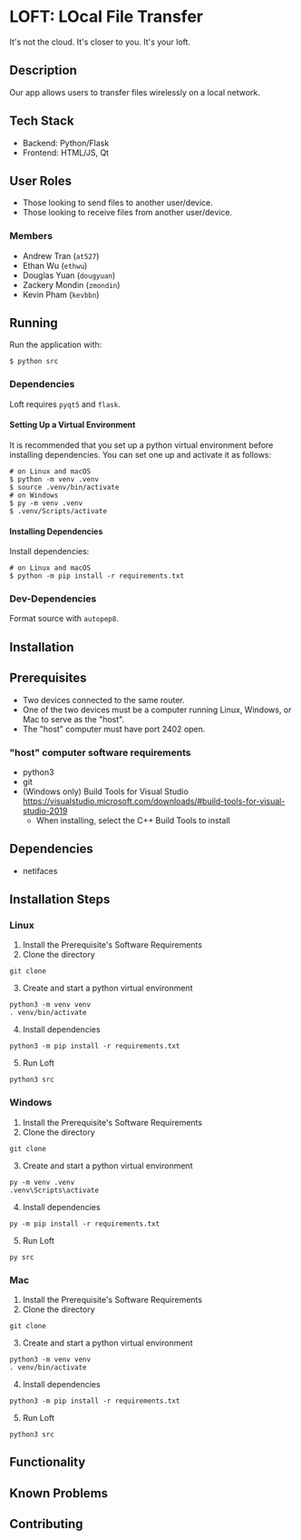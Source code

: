# LOFT: LOcal File Transfer #
It's not the cloud. It's closer to you. It's your loft.

## Description ##
Our app allows users to transfer files wirelessly on a local network.

## Tech Stack ##
- Backend: Python/Flask
- Frontend: HTML/JS, Qt

## User Roles ##
- Those looking to send files to another user/device.
- Those looking to receive files from another user/device.

### Members ###
- Andrew Tran (`at527`)
- Ethan Wu (`ethwu`)
- Douglas Yuan (`dougyuan`)
- Zackery Mondin (`zmondin`)
- Kevin Pham (`kevbbn`)

## Running ##
Run the application with:
```
$ python src
```

### Dependencies ###
Loft requires `pyqt5` and `flask`.

#### Setting Up a Virtual Environment ####
It is recommended that you set up a python virtual environment before installing
dependencies. You can set one up and activate it as follows:
```
# on Linux and macOS
$ python -m venv .venv
$ source .venv/bin/activate
# on Windows
$ py -m venv .venv
$ .venv/Scripts/activate
```

#### Installing Dependencies ####
Install dependencies:
```
# on Linux and macOS
$ python -m pip install -r requirements.txt
```

### Dev-Dependencies ###
Format source with `autopep8`.


## Installation ##


## Prerequisites ##
- Two devices connected to the same router.
- One of the two devices must be a computer running Linux, Windows, or Mac to serve as the "host".
- The "host" computer must have port 2402 open.
### "host" computer software requirements
- python3
- git
- (Windows only) Build Tools for Visual Studio https://visualstudio.microsoft.com/downloads/#build-tools-for-visual-studio-2019
  - When installing, select the C++ Build Tools to install

## Dependencies ##
- netifaces

## Installation Steps ##
### Linux ###
1. Install the Prerequisite's Software Requirements
2. Clone the directory
```
git clone 
```
3. Create and start a python virtual environment
```
python3 -m venv venv
. venv/bin/activate
```
4. Install dependencies
```
python3 -m pip install -r requirements.txt
```

5. Run Loft
```
python3 src
```


### Windows ###
1. Install the Prerequisite's Software Requirements
2. Clone the directory
```
git clone 
```

3. Create and start a python virtual environment
```
py -m venv .venv
.venv\Scripts\activate
```

4. Install dependencies
```
py -m pip install -r requirements.txt
```

5. Run Loft
```
py src
```


### Mac ###
1. Install the Prerequisite's Software Requirements
2. Clone the directory
```
git clone 
```
3. Create and start a python virtual environment
```
python3 -m venv venv
. venv/bin/activate
```
4. Install dependencies
```
python3 -m pip install -r requirements.txt
```

5. Run Loft
```
python3 src
```

## Functionality ##


## Known Problems ##


## Contributing ##
